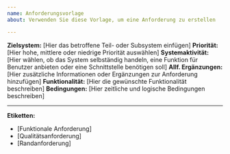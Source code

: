 ```yaml
---
name: Anforderungsvorlage
about: Verwenden Sie diese Vorlage, um eine Anforderung zu erstellen

---
```


**Zielsystem:** [Hier das betroffene Teil- oder Subsystem einfügen]
**Priorität:** [Hier hohe, mittlere oder niedrige Priorität auswählen]
**Systemaktivität:** [Hier wählen, ob das System selbständig handeln, eine Funktion für Benutzer anbieten oder eine Schnittstelle benötigen soll]
**Allf. Ergänzungen:** [Hier zusätzliche Informationen oder Ergänzungen zur Anforderung hinzufügen]
**Funktionalität:** [Hier die gewünschte Funktionalität beschreiben]
**Bedingungen:** [Hier zeitliche und logische Bedingungen beschreiben]

---

**Etiketten:**
- [Funktionale Anforderung]
- [Qualitätsanforderung]
- [Randanforderung]
